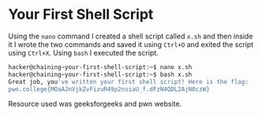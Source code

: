 # Your First Shell Script
Using the `nano` command I created a shell script called `x.sh` and then inside it I wrote the two commands and saved it using `Ctrl+O` and exited the script using `Ctrl+X`. Using `bash` I executed the script.
```bash
hacker@chaining~your-first-shell-script:~$ nano x.sh
hacker@chaining~your-first-shell-script:~$ bash x.sh
Great job, you've written your first shell script! Here is the flag:
pwn.college{MOaAJnVjkZvFizuR49p2nsiaU_f.dFzN4QDL2AjN0czW}
```
Resource used was geeksforgeeks and pwn website.
